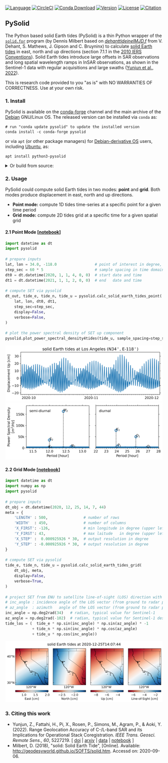 [![Language](https://img.shields.io/badge/python-3.8%2B-blue.svg?style=flat-square)](https://www.python.org/)
[![CircleCI](https://img.shields.io/circleci/build/github/insarlab/PySolid.svg?logo=circleci&label=tests&style=flat-square)](https://circleci.com/gh/insarlab/PySolid)
[![Conda Download](https://img.shields.io/conda/dn/conda-forge/pysolid?color=green&label=conda%20downloads&style=flat-square)](https://anaconda.org/conda-forge/pysolid)
[![Version](https://img.shields.io/github/v/release/insarlab/PySolid?color=yellow&label=version&style=flat-square)](https://github.com/insarlab/PySolid/releases)
[![License](https://img.shields.io/badge/license-GPLv3+-blue.svg?style=flat-square)](https://github.com/insarlab/PySolid/blob/main/LICENSE)
[![Citation](https://img.shields.io/badge/doi-10.1109%2FTGRS.2022.3168509-blue?style=flat-square)](https://doi.org/10.1109/TGRS.2022.3168509)

## PySolid

The Python based solid Earth tides (PySolid) is a thin Python wrapper of the [`solid.for`](http://geodesyworld.github.io/SOFTS/solid.htm) program (by Dennis Milbert based on [_dehanttideinelMJD.f_](https://iers-conventions.obspm.fr/content/chapter7/software/dehanttideinel/) from V. Dehant, S. Mathews, J. Gipson and C. Bruyninx) to calculate [solid Earth tides](https://en.wikipedia.org/wiki/Earth_tide) in east, north and up directions (section 7.1.1 in the [2010 IERS Conventions](https://www.iers.org/IERS/EN/Publications/TechnicalNotes/tn36.html)). Solid Earth tides introduce large offsets in SAR observations and long spatial wavelength ramps in InSAR observations, as shown in the Sentinel-1 data with regular acquisitions and large swaths ([Yunjun et al., 2022](https://doi.org/10.1109/TGRS.2022.3168509)).

This is research code provided to you "as is" with NO WARRANTIES OF CORRECTNESS. Use at your own risk.

### 1. Install

PySolid is available on the [conda-forge](https://anaconda.org/conda-forge/pysolid) channel and the main archive of the [Debian](https://tracker.debian.org/pkg/pysolid) GNU/Linux OS. The released version can be installed via `conda` as:

```shell
# run "conda update pysolid" to update the installed version
conda install -c conda-forge pysolid
```

or via `apt` (or other package managers) for [Debian-derivative OS](https://wiki.debian.org/Derivatives/Census) users, including [Ubuntu](https://ubuntu.com), as:

```shell
apt install python3-pysolid
```

<details>
<p><summary>Or build from source:</summary></p>

PySolid relies on a few Python modules as described in [requirements.txt](./requirements.txt) and [NumPy's f2py](https://numpy.org/doc/stable/f2py/) to build the Fortran source code. You could use `conda` to install all the dependencies, including the Fortran compiler, or use your own installed Fortran compiler and `pip` to install the rest.

##### a. Download source code

```bash
# run "cd PySolid; git pull" to update to the latest development version
git clone https://github.com/insarlab/PySolid.git
```

##### b. Install dependencies

```bash
# option 1: use conda to install dependencies into an existing, activated environment
conda install -c conda-forge fortran-compiler --file PySolid/requirements.txt --file PySolid/tests/requirements.txt

# option 2: use conda to install dependencies into a new environment, e.g. named "pysolid"
conda create --name pysolid fortran-compiler --file PySolid/requirements.txt --file PySolid/tests/requirements.txt
conda activate pysolid

# option 3: have a Fortran compiler already installed and use pip to install the rest dependencies
python -m pip install -r PySolid/requirements.txt -r PySolid/tests/requirements.txt
```

##### c. Install PySolid

```bash
# option 1: use pip to install pysolid into the current environment
python -m pip install PySolid

# option 2: use pip to install pysolid in develop mode (editable) into the current environment
# setting an environmental variable as below is required for editable installs via pyproject.toml
export SETUPTOOLS_ENABLE_FEATURES="legacy-editable"
python -m pip install -e PySolid

# option 3: manually compile the Fortran code and setup environment variable
cd PySolid/src/pysolid
f2py -c -m solid solid.for
export PYTHONPATH=${PYTHONPATH}:~/tools/PySolid
```

##### d. Test the installation

To test the installation, run the following:

```bash
python -c "import pysolid; print(pysolid.__version__)"
python PySolid/tests/grid.py
python PySolid/tests/point.py
```
</details>

### 2. Usage

PySolid could compute solid Earth tides in two modes: **point** and **grid**. Both modes produce displacement in east, north and up directions.

+   **Point mode:** compute 1D tides time-series at a specific point for a given time period
+   **Grid mode:** compute 2D tides grid at a specific time for a given spatial grid

#### 2.1 Point Mode [[notebook](./docs/plot_point_SET.ipynb)]

```python
import datetime as dt
import pysolid

# prepare inputs
lat, lon = 34.0, -118.0                 # point of interest in degree, Los Angles, CA
step_sec = 60 * 5                       # sample spacing in time domain in seconds
dt0 = dt.datetime(2020, 1, 1, 4, 0, 0)  # start date and time
dt1 = dt.datetime(2021, 1, 1, 2, 0, 0)  # end   date and time

# compute SET via pysolid
dt_out, tide_e, tide_n, tide_u = pysolid.calc_solid_earth_tides_point(
    lat, lon, dt0, dt1,
    step_sec=step_sec,
    display=False,
    verbose=False,
)

# plot the power spectral density of SET up component
pysolid.plot_power_spectral_density4tides(tide_u, sample_spacing=step_sec)
```

<p align="left">
  <img width="600" src="./docs/images/set_point_ts.png">
  <img width="600" src="./docs/images/set_point_psd.png">
</p>

#### 2.2 Grid Mode [[notebook](./docs/plot_grid_SET.ipynb)]

```python
import datetime as dt
import numpy as np
import pysolid

# prepare inputs
dt_obj = dt.datetime(2020, 12, 25, 14, 7, 44)
meta = {
    'LENGTH' : 500,                # number of rows
    'WIDTH'  : 450,                # number of columns
    'X_FIRST': -126,               # min longitude in degree (upper left corner of the upper left pixel)
    'Y_FIRST': 43,                 # max laitude   in degree (upper left corner of the upper left pixel)
    'X_STEP' :  0.000925926 * 30,  # output resolution in degree
    'Y_STEP' : -0.000925926 * 30,  # output resolution in degree
}

# compute SET via pysolid
tide_e, tide_n, tide_u = pysolid.calc_solid_earth_tides_grid(
    dt_obj, meta,
    display=False,
    verbose=True,
)

# project SET from ENU to satellite line-of-sight (LOS) direction with positive for motion towards the satellite
# inc_angle : incidence angle of the LOS vector (from ground to radar platform) measured from vertical.
# az_angle  : azimuth   angle of the LOS vector (from ground to radar platform) measured from the north, with anti-clockwirse as positive.
inc_angle = np.deg2rad(34)   # radian, typical value for Sentinel-1
az_angle = np.deg2rad(-102)  # radian, typical value for Sentinel-1 descending track
tide_los = (  tide_e * np.sin(inc_angle) * np.sin(az_angle) * -1
            + tide_n * np.sin(inc_angle) * np.cos(az_angle)
            + tide_u * np.cos(inc_angle))
```

<p align="left">
  <img width="800" src="./docs/images/set_grid.png">
</p>

### 3. Citing this work

+   Yunjun, Z., Fattahi, H., Pi, X., Rosen, P., Simons, M., Agram, P., & Aoki, Y. (2022). Range Geolocation Accuracy of C-/L-band SAR and its Implications for Operational Stack Coregistration. _IEEE Trans. Geosci. Remote Sens., 60_, 5227219. [ [doi](https://doi.org/10.1109/TGRS.2022.3168509) \| [arxiv](https://doi.org/10.31223/X5F641) \| [data](https://doi.org/10.5281/zenodo.6360749) \| [notebook](https://github.com/yunjunz/2022-Geolocation) ]
+   Milbert, D. (2018), "solid: Solid Earth Tide", [Online]. Available: http://geodesyworld.github.io/SOFTS/solid.htm. Accessd on: 2020-09-06.
